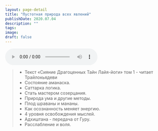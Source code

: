 ```yaml
---
layout: page-detail
title: "Пустотная природа всех явлений"
publishDate: 2020.07.04
description: ""
tags:
image:
draft: false
---
```


<audio title="2020.07.04 - Пустотная природа всех явлений.mp3" src="https://filer-api.advayta.org/v1.0/public/files/73599" controls=""></audio>

> * Текст «Сияние Драгоценных Тайн Лайя-йоги» том 1 - читает Трайлокьядеви
> * Состояние аманаска.
> * Саттарка логика.
> * Стать мастером созерцания.
> * Природа ума и другие методы.
> * Плод шраваны и мананы.
> * Как осознанность меняет энергию.
> * 4 уровня освобождения мыслей.
> * Адхиштана - передача от Гуру.
> * Расслабление и воля.

  
